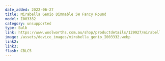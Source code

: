 ```yaml
---
date_added: 2022-06-27
title: Mirabella Genio Dimmable 5W Fancy Round 
model: I003332
category: unsupported
type: Bulb
link: https://www.woolworths.com.au/shop/productdetails/129927/mirabella-genio-wifi-dimmable-5w-led-round-bayonet-cap
image: /assets/device_images/mirabella_genio_I003332.webp
link2: 
link3: 
flash: CBLC5
---
```

